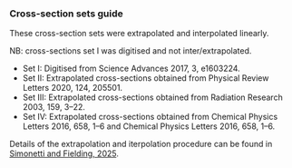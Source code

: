 ### Cross-section sets guide

These cross-section sets were extrapolated and interpolated linearly.

NB: cross-sections set I was digitised and not inter/extrapolated.

- Set I:      Digitised from Science Advances 2017, 3, e1603224.
- Set II:     Extrapolated cross-sections obtained from Physical Review Letters 2020, 124, 205501.
- Set III:    Extrapolated cross-sections obtained from Radiation Research 2003, 159, 3–22.
- Set IV:	    Extrapolated cross-sections obtained from Chemical Physics Letters 2016, 658, 1–6 and Chemical Physics Letters 2016, 658, 1–6.

Details of the extrapolation and iterpolation procedure can be found in [Simonetti and Fielding, 2025](https://doi.org/10.26434/chemrxiv-2025-1hvbm).
